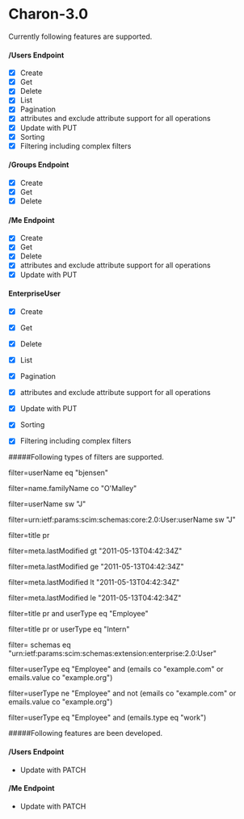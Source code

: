 # Charon-3.0

Currently following features are supported.

#### /Users Endpoint
- [x] Create
- [x] Get
- [x] Delete
- [x] List
- [x] Pagination
- [x] attributes and exclude attribute support for all operations
- [x] Update with PUT
- [x] Sorting
- [x] Filtering including complex filters

#### /Groups Endpoint
- [x] Create
- [x] Get
- [x] Delete

#### /Me Endpoint
- [x] Create
- [x] Get
- [x] Delete
- [x] attributes and exclude attribute support for all operations
- [x] Update with PUT

#### EnterpriseUser
- [x] Create
- [x] Get
- [x] Delete
- [x] List
- [x] Pagination
- [x] attributes and exclude attribute support for all operations
- [x] Update with PUT
- [x] Sorting
- [x] Filtering including complex filters


#####Following types of filters are supported.

filter=userName eq "bjensen"

filter=name.familyName co "O'Malley"

filter=userName sw "J"

filter=urn:ietf:params:scim:schemas:core:2.0:User:userName sw "J"

filter=title pr

filter=meta.lastModified gt "2011-05-13T04:42:34Z"

filter=meta.lastModified ge "2011-05-13T04:42:34Z"

filter=meta.lastModified lt "2011-05-13T04:42:34Z"

filter=meta.lastModified le "2011-05-13T04:42:34Z"

filter=title pr and userType eq "Employee"

filter=title pr or userType eq "Intern"

filter=
 schemas eq "urn:ietf:params:scim:schemas:extension:enterprise:2.0:User"

filter=userType eq "Employee" and (emails co "example.com" or
  emails.value co "example.org")

filter=userType ne "Employee" and not (emails co "example.com" or
  emails.value co "example.org")

filter=userType eq "Employee" and (emails.type eq "work")

#####Following features are been developed.

#### /Users Endpoint
- Update with PATCH

#### /Me Endpoint
- Update with PATCH
